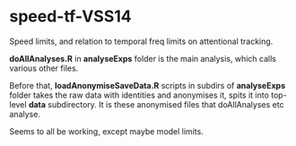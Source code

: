 speed-tf-VSS14
==============

Speed limits, and relation to temporal freq limits on attentional tracking. 

**doAllAnalyses.R** in **analyseExps** folder is the main analysis, which calls various other files.

Before that,
**loadAnonymiseSaveData.R** scripts in subdirs of **analyseExps** folder takes the raw data with identities and anonymises it, spits it into 
top-level **data** subdirectory. It is these anonymised files that doAllAnalyses etc analyse.

Seems to all be working, except maybe model limits.